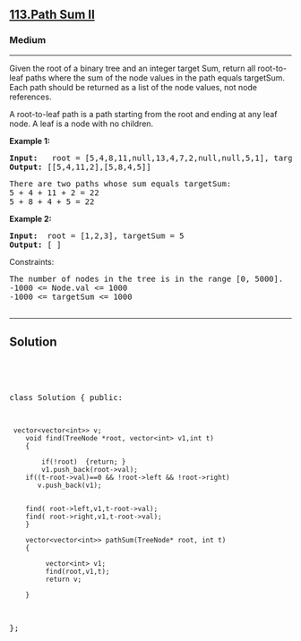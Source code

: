 
<h2><a href="https://leetcode.com/problems/path-sum-ii/"> 113.Path Sum II</a></h2>
<h3>Medium </h3>
<hr>
<div><p>

Given the root of a binary tree and an integer target Sum, return all root-to-leaf paths where the sum of the node values in the path equals targetSum. Each path should be returned as a list of the node values, not node references.

A root-to-leaf path is a path starting from the root and ending at any leaf node. A leaf is a node with no children.
</p>

<p><strong>Example 1:</strong></p>
<pre><strong>Input:</strong>   root = [5,4,8,11,null,13,4,7,2,null,null,5,1], targetSum = 22
<strong>Output:</strong> [[5,4,11,2],[5,8,4,5]]
</pre>
<pre>
There are two paths whose sum equals targetSum:
5 + 4 + 11 + 2 = 22
5 + 8 + 4 + 5 = 22
</pre>
  
<p><strong>Example 2:</strong></p>
<pre><strong>Input:</strong>  root = [1,2,3], targetSum = 5
<strong>Output:</strong> [ ]
</pre>  

Constraints:
<pre>
The number of nodes in the tree is in the range [0, 5000].
-1000 <= Node.val <= 1000
-1000 <= targetSum <= 1000

</pre>
<hr>
 <h2><strong><b>Solution</b></strong></h2>
 <br>
 <pre>
 
class Solution {
    public:
            
     vector<vector<int>> v;
        void find(TreeNode *root, vector<int> v1,int t)
        {
                     
            if(!root)  {return; } 
            v1.push_back(root->val);
        if((t-root->val)==0 && !root->left && !root->right) 
           v.push_back(v1);   
           
        
        find( root->left,v1,t-root->val);
        find( root->right,v1,t-root->val);  
        }
    
        vector<vector<int>> pathSum(TreeNode* root, int t) 
        {
           
             vector<int> v1;
             find(root,v1,t);
             return v;
            
        }
};
          
 </pre>


